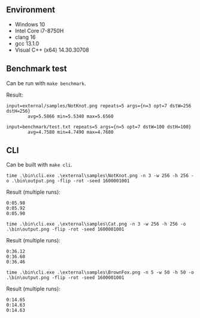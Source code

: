 ## Environment

 - Windows 10
 - Intel Core i7-8750H
 - clang 16
 - gcc 13.1.0
 - Visual C++ (x64) 14.30.30708

## Benchmark test

Can be run with `make benchmark`.

Result:

```
input=external/samples/NotKnot.png repeats=5 args={n=3 opt=7 dstW=256 dstH=256}
        avg=5.5866 min=5.5340 max=5.6560

input=benchmark/test.txt repeats=5 args={n=5 opt=7 dstW=100 dstH=100}
        avg=4.7580 min=4.7490 max=4.7680
```

## CLI

Can be built with `make cli`.

```
time .\bin\cli.exe .\external\samples\NotKnot.png -n 3 -w 256 -h 256 -o .\bin\output.png -flip -rot -seed 1600001001
```

Result (multiple runs):

```
0:05.98
0:05.92
0:05.90
```

```
time .\bin\cli.exe .\external\samples\Cat.png -n 3 -w 256 -h 256 -o .\bin\output.png -flip -rot -seed 1600001001
```

Result (multiple runs):

```
0:36.12
0:36.60
0:36.46
```

```
time .\bin\cli.exe .\external\samples\BrownFox.png -n 5 -w 50 -h 50 -o .\bin\output.png -flip -rot -seed 1600001001
```

Result (multiple runs):

```
0:14.65
0:14.63
0:14.63
```
